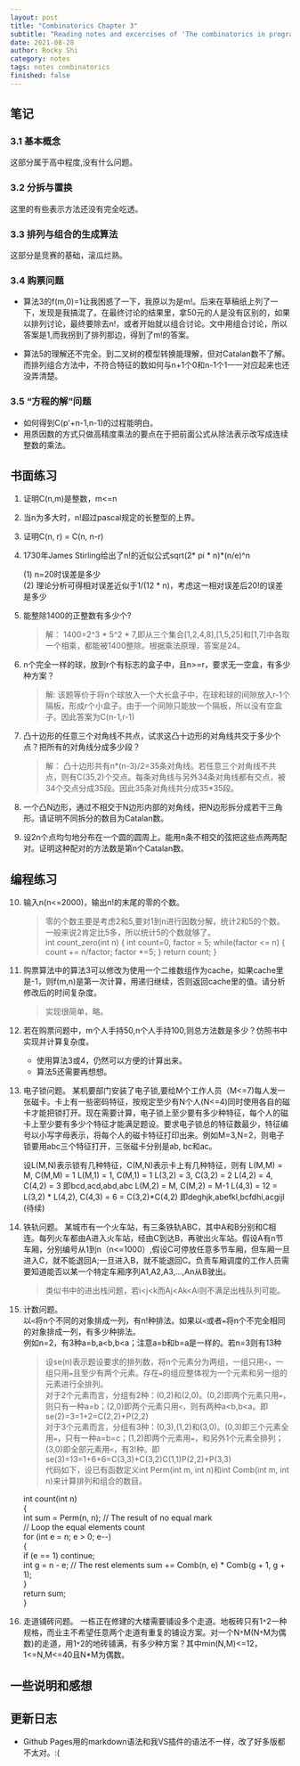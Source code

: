 ```yaml
---
layout: post
title: "Combinatorics Chapter 3"
subtitle: "Reading notes and excercises of 'The combinatorics in programming'"
date: 2021-08-28
author: Rocky Shi
category: notes
tags: notes combinatorics
finished: false
---
```


## 笔记
### 3.1 基本概念

这部分属于高中程度,没有什么问题。

### 3.2 分拆与置换

这里的有些表示方法还没有完全吃透。

### 3.3 排列与组合的生成算法

这部分是竞赛的基础，滚瓜烂熟。

### 3.4 购票问题

- 算法3的f(m,0)=1让我困惑了一下，我原以为是m!。后来在草稿纸上列了一下，发现是我搞混了。在最终讨论的结果里，拿50元的人是没有区别的，如果以排列讨论，最终要除去n!，或者开始就以组合讨论。文中用组合讨论，所以答案是1,而我拐到了排列那边，得到了m!的答案。<p/>
- 算法5的理解还不完全。到二叉树的模型转换能理解，但对Catalan数不了解。而排列组合方法中，不符合特征的数如何与n+1个0和n-1个1一一对应起来也还没弄清楚。

### 3.5 “方程的解”问题

- 如何得到C(p'+n-1,n-1)的过程能明白。
- 用质因数的方式只做高精度乘法的要点在于把前面公式从除法表示改写成连续整数的乘法。

## 书面练习

1. 证明C(n,m)是整数，m<=n

2. 当n为多大时，n!超过pascal规定的长整型的上界。

3. 证明C(n, r) = C(n, n-r)

4. 1730年James Stirling给出了n!的近似公式sqrt(2* pi * n)*(n/e)^n

   (1) n=20时误差是多少  
   (2) 理论分析可得相对误差近似于1/(12 * n)，考虑这一相对误差后20!的误差是多少  

5. 能整除1400的正整数有多少个?

   >解： 1400=2^3 * 5^2 * 7,即从三个集合[1,2,4,8],[1,5,25]和[1,7]中各取一个相乘，都能被1400整除。根据乘法原理，答案是24。
    
6. n个完全一样的球，放到r个有标志的盒子中，且n>=r，要求无一空盒，有多少种方案？

   >解: 该题等价于将n个球放入一个大长盒子中，在球和球的间隙放入r-1个隔板，形成r个小盒子。由于一个间隙只能放一个隔板，所以没有空盒子。因此答案为C(n-1,r-1)
    
7. 凸十边形的任意三个对角线不共点，试求这凸十边形的对角线共交于多少个点？把所有的对角线分成多少段？

   >解： 凸十边形共有n*(n-3)/2=35条对角线。若任意三个对角线不共点，则有C(35,2)个交点。每条对角线与另外34条对角线都有交点，被34个交点分成35段。因此35条对角线共分成35*35段。
    
8. 一个凸N边形，通过不相交于N边形内部的对角线，把N边形拆分成若干三角形。请证明不同拆分的数目为Catalan数。

9. 设2n个点均匀地分布在一个圆的圆周上。能用n条不相交的弦把这些点两两配对。证明这种配对的方法数是第n个Catalan数。

## 编程练习

10. 输入n(n<=2000)，输出n!的末尾的零的个数。

    >零的个数主要是考虑2和5,要对1到n进行因数分解，统计2和5的个数。一般来说2肯定比5多，所以统计5的个数就够了。  
    int count_zero(int n)
    {
      int count=0, factor = 5;
      while(factor <= n)
      {
        count += n/factor;
        factor *=5;
      }
      return count;
    }

11. 购票算法中的算法3可以修改为使用一个二维数组作为cache，如果cache里是-1，则f(m,n)是第一次计算，用递归继续，否则返回cache里的值。请分析修改后的时间复杂度。

    >实现很简单，略。

12. 若在购票问题中，m个人手持50,n个人手持100,则总方法数是多少？仿照书中实现并计算复杂度。

    - 使用算法3或4，仍然可以方便的计算出来。
    - 算法5还需要再想想。

13. 电子锁问题。
某机要部门安装了电子锁,要给M个工作人员（M<=7)每人发一张磁卡。卡上有一些密码特征，按规定至少有N个人(N<=4)同时使用各自的磁卡才能把锁打开。现在需要计算，电子锁上至少要有多少种特征，每个人的磁卡上至少要有多少个特征才能满足题设。要求电子锁总的特征数最少，特征编号以小写字母表示，将每个人的磁卡特征打印出来。例如M=3,N=2，则电子锁要用abc三个特征打开，三张磁卡分别是ab, bc和ac。

    设L(M,N)表示锁有几种特征，C(M,N)表示卡上有几种特征，则有
    L(M,M) = M, C(M,M) = 1
    L(M,1) = 1, C(M,1) = 1 
    L(3,2) = 3, C(3,2) = 2 
    L(4,2) = 4, C(4,2) = 3 即bcd,acd,abd,abc 
    L(M,2) = M, C(M,2) = M-1
    L(4,3) = 12 = L(3,2) * L(4,2), C(4,3) = 6 = C(3,2)*C(4,2) 即deghjk,abefkl,bcfdhi,acgijl
    (待续)

14. 铁轨问题。
某城市有一个火车站，有三条铁轨ABC，其中A和B分别和C相连。每列火车都由A进入火车站，经由C到达B，再驶出火车站。假设A有n节车厢，分别编号从1到n（n<=1000）,假设C可停放任意多节车厢，但车厢一旦进入C，就不能退回A;一旦进入B，就不能退回C。负责车厢调度的工作人员需要知道能否以某一个特定车厢序列A1,A2,A3,...,An从B驶出。

    >类似书中的进出栈问题，若i<j<k而Aj<Ak<Ai则不满足出栈队列可能。

15. 计数问题。  
以`<`将n个不同的对象排成一列，有n!种排法。如果以`<`或者`=`将n个不完全相同的对象排成一列，有多少种排法。  
例如n=2，有3种a=b,a<b,b<a；注意a=b和b=a是一样的。若n=3则有13种

    >设se(n)表示题设要求的排列数，将n个元素分为两组，一组只用`<`，一组只用`=`且至少有两个元素。存在`=`的组应整体视为一个元素和另一组的元素进行全排列。  
    对于2个元素而言，分组有2种：(0,2)和(2,0)。(0,2)即两个元素只用`=`，则只有一种a=b；(2,0)即两个元素只用`<`，则有两种a<b,b<a。即se(2)=3=1+2=C(2,2)+P(2,2)  
    对于3个元素而言，分组有3种：(0,3),(1,2)和(3,0)。(0,3)即三个元素全用`=`，只有一种a=b=c；(1,2)即两个元素用`=`，和另外1个元素全排列；(3,0)即全部元素用`<`，有3!种。即se(3)=13=1+6+6=C(3,3)+C(3,2)C(1,1)P(2,2)+P(3,3)   
    代码如下，设已有函数定义int Perm(int m, int n)和int Comb(int m, int n)来计算排列和组合的数目。  
    
    int count(int n)  
    {  
      int sum = Perm(n, n);  // The result of no equal mark  
      // Loop the equal elements count  
      for (int e = n; e > 0; e--)  
      {  
        if (e == 1) continue;  
        int g = n - e;  // The rest elements
        sum += Comb(n, e) * Comb(g + 1, g + 1);  
      }  
      return sum;  
    }  
    
16. 走道铺砖问题。
一栋正在修建的大楼需要铺设多个走道。地板砖只有1`*`2一种规格，而业主不希望任意两个走道有重复的铺设方案。对一个N`*`M(N`*`M为偶数)的走道，用1`*`2的地砖铺满，有多少种方案？其中min(N,M)<=12，1<=N,M<=40且N*M为偶数。

## 一些说明和感想

## 更新日志
- Github Pages用的markdown语法和我VS插件的语法不一样，改了好多版都不太对。:(
